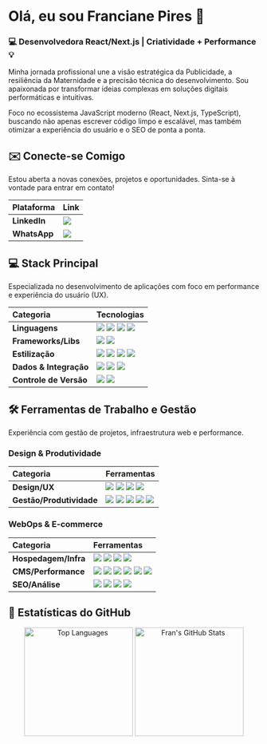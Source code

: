 # Olá, eu sou Franciane Pires 👋

### 💻 Desenvolvedora React/Next.js | Criatividade + Performance 💡

Minha jornada profissional une a visão estratégica da Publicidade, a resiliência da Maternidade e a precisão técnica do desenvolvimento. Sou apaixonada por transformar ideias complexas em soluções digitais performáticas e intuitivas.

Foco no ecossistema JavaScript moderno (React, Next.js, TypeScript), buscando não apenas escrever código limpo e escalável, mas também otimizar a experiência do usuário e o SEO de ponta a ponta.

## ✉️ Conecte-se Comigo

Estou aberta a novas conexões, projetos e oportunidades. Sinta-se à vontade para entrar em contato!

| Plataforma | Link |
| :--- | :--- |
| **LinkedIn** | <a href="https://www.linkedin.com/in/franciane-pires/" target="_blank"> <img src="https://img.shields.io/badge/LinkedIn-0077B5?style=for-the-badge&logo=linkedin&logoColor=white"> </a> |
| **WhatsApp** | <a href="https://wa.me/5514998098786" target="_blank"> <img src="https://img.shields.io/badge/WhatsApp-25D366?style=for-the-badge&logo=whatsapp&logoColor=white"> </a> |



## 💻 Stack Principal

Especializada no desenvolvimento de aplicações com foco em performance e experiência do usuário (UX).

| Categoria | Tecnologias |
| :--- | :--- |
| **Linguagens** | <img src="https://img.shields.io/badge/JavaScript-323330?style=for-the-badge&logo=javascript&logoColor=F7DF1E"> <img src="https://img.shields.io/badge/TypeScript-007ACC?style=for-the-badge&logo=typescript&logoColor=white"> <img src="https://img.shields.io/badge/Python-3776AB?style=for-the-badge&logo=python&logoColor=white"> <img src="https://img.shields.io/badge/PHP-777BB4?style=for-the-badge&logo=php&logoColor=white"> |
| **Frameworks/Libs** | <img src="https://img.shields.io/badge/React-20232A?style=for-the-badge&logo=react&logoColor=61DAFB"> <img src="https://img.shields.io/badge/Next.js-000000?style=for-the-badge&logo=next.js&logoColor=white"> |
| **Estilização** | <img src="https://img.shields.io/badge/HTML5-E34F26?style=for-the-badge&logo=html5&logoColor=white"> <img src="https://img.shields.io/badge/CSS3-1572B6?style=for-the-badge&logo=css3&logoColor=whit"> <img src="https://img.shields.io/badge/styled--components-DB7093?style=for-the-badge&logo=styled-components&logoColor=white"> <img src="https://img.shields.io/badge/Tailwind_CSS-38B2AC?style=for-the-badge&logo=tailwind-css&logoColor=white"> |
| **Dados & Integração** |	<img src="https://img.shields.io/badge/REST-000000?style=for-the-badge"> <img src="https://img.shields.io/badge/GraphQL-E10098?style=for-the-badge&logo=graphql&logoColor=white"> <img src="https://img.shields.io/badge/MySQL-00000F?style=for-the-badge&logo=mysql&logoColor=white"> |
| **Controle de Versão** |	<img src="https://img.shields.io/badge/Git-F05032?style=for-the-badge&logo=git&logoColor=white"> <img src="https://img.shields.io/badge/GitHub-100000?style=for-the-badge&logo=github&logoColor=white"> |




## 🛠️ Ferramentas de Trabalho e Gestão

Experiência com gestão de projetos, infraestrutura web e performance.

### Design & Produtividade
| Categoria | Ferramentas |
| :--- | :--- |
| **Design/UX** | <img src="https://img.shields.io/badge/Figma-F24E1E?style=for-the-badge&logo=figma&logoColor=white"> <img src="https://img.shields.io/badge/Freepik-2D333B?style=for-the-badge&logo=freepik&logoColor=000000"> <img src="https://img.shields.io/badge/Flaticon-353C4D?style=for-the-badge&logo=flaticon&logoColor=white"> <img src="https://img.shields.io/badge/Font_Awesome-528DD7?style=for-the-badge&logo=fontawesome&logoColor=white"> | 
| **Gestão/Produtividade** | <img src="https://img.shields.io/badge/Notion-000000?style=for-the-badge&logo=notion&logoColor=white"> <img src="https://img.shields.io/badge/Trello-0052CC?style=for-the-badge&logo=trello&logoColor=white"> <img src="https://img.shields.io/badge/Airtable-18BFFF?style=for-the-badge&logo=Airtable&logoColor=white"> <img src="https://img.shields.io/badge/monday.com-0073ea?style=for-the-badge&logo=monday.com&logoColor=white"> <img src="https://img.shields.io/badge/Discord-7289DA?style=for-the-badge&logo=discord&logoColor=white"> | 



### WebOps & E-commerce
| Categoria | Ferramentas |
| :--- | :--- |
| **Hospedagem/Infra**| <img src="https://img.shields.io/badge/Cloudflare-F38020?style=for-the-badge&logo=cloudflare&logoColor=white"> <img src="https://img.shields.io/badge/Hostgator-00B2B8?style=for-the-badge&logo=hostgator&logoColor=white"> <img src="https://img.shields.io/badge/Hostinger-4040F2?style=for-the-badge&logo=hostinger&logoColor=white"> <img src="https://img.shields.io/badge/WHM-00B3E6?style=for-the-badge&logo=cpanel&logoColor=white"> | 
| **CMS/Performance** | <img src="https://img.shields.io/badge/WordPress-21759B?style=for-the-badge&logo=wordpress&logoColor=white"> <img src="https://img.shields.io/badge/Shopify-7AB55C?style=for-the-badge&logo=shopify&logoColor=white"> <img src="https://img.shields.io/badge/Loja_Integrada-A21F6B?style=for-the-badge"> <img src="https://img.shields.io/badge/Tray-2A337A?style=for-the-badge"> <img src="https://img.shields.io/badge/PageSpeed_Insights-000000?style=for-the-badge&logo=google-pagespeed-insights&logoColor=white"> <img src="https://img.shields.io/badge/Google_Analytics-E37400?style=for-the-badge&logo=google-analytics&logoColor=white"> |
| **SEO/Análise** | <img src="https://img.shields.io/badge/Google_Tag_Manager-009596?style=for-the-badge&logo=google-tag-manager&logoColor=white"> <img src="https://img.shields.io/badge/Search_Console-4285F4?style=for-the-badge&logo=google-search-console&logoColor=white"> <img src="https://img.shields.io/badge/Curator.io-0080FF?style=for-the-badge"> <img src="https://img.shields.io/badge/Black_List-202020?style=for-the-badge"> | 



## 🚀 Estatísticas do GitHub

<p align="center">
  <img height="218px" src="https://github-readme-stats.vercel.app/api/top-langs/?username=Franppires&layout=compact&langs_count=6&theme=radical&title_color=61DAFB&text_color=999999&bg_color=191919" alt="Top Languages">
  <img height="218px" src="https://github-readme-stats.vercel.app/api?username=Franppires&show_icons=true&theme=radical&title_color=61DAFB&text_color=999999&bg_color=191919" alt="Fran's GitHub Stats">
</p>
